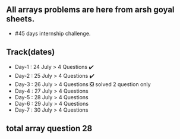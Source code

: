 ## All arrays problems are here from arsh goyal sheets. 
- #45 days internship challenge.
## Track(dates)
- Day-1 : 24 July > 4 Questions ✔️
- Day-2 : 25 July > 4 Questions ✔️
- Day-3 : 26 July > 4 Questions ❎ solved 2 question only 
- Day-4 : 27 July > 4 Questions
- Day-5 : 28 July > 4 Questions
- Day-6 : 29 July > 4 Questions
- Day-7 : 30 July > 4 Questions
## total array question 28  
